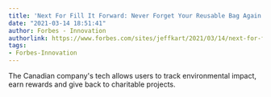 ```yaml
---
title: 'Next For Fill It Forward: Never Forget Your Reusable Bag Again'
date: "2021-03-14 18:51:41"
author: Forbes - Innovation
authorlink: https://www.forbes.com/sites/jeffkart/2021/03/14/next-for-fill-it-forward-never-forget-your-reusable-bag-again/
tags:
- Forbes-Innovation
---
```

The Canadian company's tech allows users to track environmental impact, earn rewards and give back to charitable projects.